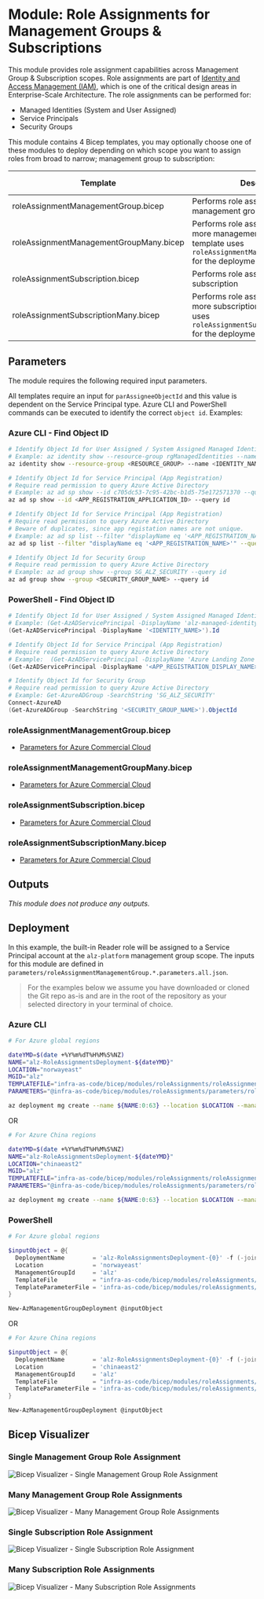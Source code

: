 # Module:  Role Assignments for Management Groups & Subscriptions

This module provides role assignment capabilities across Management Group & Subscription scopes. Role assignments are part of [Identity and Access Management (IAM)](https://docs.microsoft.com/en-us/azure/cloud-adoption-framework/ready/enterprise-scale/identity-and-access-management), which is one of the critical design areas in Enterprise-Scale Architecture. The role assignments can be performed for:

- Managed Identities (System and User Assigned)
- Service Principals
- Security Groups

This module contains 4 Bicep templates, you may optionally choose one of these modules to deploy depending on which scope you want to assign roles from broad to narrow; management group to subscription:

| Template                                | Description                                                                                                                               | Deployment Scope |
| --------------------------------------- | ----------------------------------------------------------------------------------------------------------------------------------------- | ---------------- |
| roleAssignmentManagementGroup.bicep     | Performs role assignment on one management group                                                                                          | Management Group |
| roleAssignmentManagementGroupMany.bicep | Performs role assignment on one or more management groups.  This template uses `roleAssignmentManagementGroup.bicep` for the deployments. | Management Group |
| roleAssignmentSubscription.bicep        | Performs role assignment on one subscription                                                                                              | Subscription     |
| roleAssignmentSubscriptionMany.bicep    | Performs role assignment on one or more subscriptions.  This template uses `roleAssignmentSubscription.bicep` for the deployments.        | Management Group |

## Parameters

The module requires the following required input parameters.

All templates require an input for `parAssigneeObjectId` and this value is dependent on the Service Principal type.  Azure CLI and PowerShell commands can be executed to identify the correct `object id`.  Examples:

### Azure CLI - Find Object ID

```bash
# Identify Object Id for User Assigned / System Assigned Managed Identity
# Example: az identity show --resource-group rgManagedIdentities --name alz-managed-identity  --query 'principalId'
az identity show --resource-group <RESOURCE_GROUP> --name <IDENTITY_NAME> --query 'principalId'

# Identify Object Id for Service Principal (App Registration)
# Require read permission to query Azure Active Directory
# Example: az ad sp show --id c705dc53-7c95-42bc-b1d5-75e172571370 --query id
az ad sp show --id <APP_REGISTRATION_APPLICATION_ID> --query id

# Identify Object Id for Service Principal (App Registration)
# Require read permission to query Azure Active Directory
# Beware of duplicates, since app registation names are not unique.
# Example: az ad sp list --filter "displayName eq '<APP_REGISTRATION_NAME>'" --query '[].{name:appDisplayName, objectId:id}'
az ad sp list --filter "displayName eq '<APP_REGISTRATION_NAME>'" --query '[].{name:appDisplayName, objectId:id}'

# Identify Object Id for Security Group
# Require read permission to query Azure Active Directory
# Example: az ad group show --group SG_ALZ_SECURITY --query id
az ad group show --group <SECURITY_GROUP_NAME> --query id
```

### PowerShell - Find Object ID

```powershell
# Identify Object Id for User Assigned / System Assigned Managed Identity
# Example: (Get-AzADServicePrincipal -DisplayName 'alz-managed-identity').Id
(Get-AzADServicePrincipal -DisplayName '<IDENTITY_NAME>').Id

# Identify Object Id for Service Principal (App Registration)
# Require read permission to query Azure Active Directory
# Example:  (Get-AzADServicePrincipal -DisplayName 'Azure Landing Zone SPN').Id
(Get-AzADServicePrincipal -DisplayName '<APP_REGISTRATION_DISPLAY_NAME>').Id

# Identify Object Id for Security Group
# Require read permission to query Azure Active Directory
# Example: Get-AzureADGroup -SearchString 'SG_ALZ_SECURITY'
Connect-AzureAD
(Get-AzureADGroup -SearchString '<SECURITY_GROUP_NAME>').ObjectId
```

### roleAssignmentManagementGroup.bicep

- [Parameters for Azure Commercial Cloud](generateddocs/roleAssignmentManagementGroup.bicep.md)

### roleAssignmentManagementGroupMany.bicep

- [Parameters for Azure Commercial Cloud](generateddocs/roleAssignmentManagementGroupMany.bicep.md)

### roleAssignmentSubscription.bicep

- [Parameters for Azure Commercial Cloud](generateddocs/roleAssignmentSubscription.bicep.md)

### roleAssignmentSubscriptionMany.bicep

- [Parameters for Azure Commercial Cloud](generateddocs/roleAssignmentSubscriptionMany.bicep.md)

## Outputs

*This module does not produce any outputs.*

## Deployment

In this example, the built-in Reader role will be assigned to a Service Principal account at the `alz-platform` management group scope.  The inputs for this module are defined in `parameters/roleAssignmentManagementGroup.*.parameters.all.json`.

> For the examples below we assume you have downloaded or cloned the Git repo as-is and are in the root of the repository as your selected directory in your terminal of choice.

### Azure CLI

```bash
# For Azure global regions

dateYMD=$(date +%Y%m%dT%H%M%S%NZ)
NAME="alz-RoleAssignmentsDeployment-${dateYMD}"
LOCATION="norwayeast"
MGID="alz"
TEMPLATEFILE="infra-as-code/bicep/modules/roleAssignments/roleAssignmentManagementGroup.bicep"
PARAMETERS="@infra-as-code/bicep/modules/roleAssignments/parameters/roleAssignmentManagementGroup.servicePrincipal.parameters.all.json"

az deployment mg create --name ${NAME:0:63} --location $LOCATION --management-group-id $MGID --template-file $TEMPLATEFILE --parameters $PARAMETERS
```
OR
```bash
# For Azure China regions

dateYMD=$(date +%Y%m%dT%H%M%S%NZ)
NAME="alz-RoleAssignmentsDeployment-${dateYMD}"
LOCATION="chinaeast2"
MGID="alz"
TEMPLATEFILE="infra-as-code/bicep/modules/roleAssignments/roleAssignmentManagementGroup.bicep"
PARAMETERS="@infra-as-code/bicep/modules/roleAssignments/parameters/roleAssignmentManagementGroup.servicePrincipal.parameters.all.json"

az deployment mg create --name ${NAME:0:63} --location $LOCATION --management-group-id $MGID --template-file $TEMPLATEFILE --parameters $PARAMETERS
```

### PowerShell

```powershell
# For Azure global regions

$inputObject = @{
  DeploymentName        = 'alz-RoleAssignmentsDeployment-{0}' -f (-join (Get-Date -Format 'yyyyMMddTHHMMssffffZ')[0..63])
  Location              = 'norwayeast'
  ManagementGroupId     = 'alz'
  TemplateFile          = "infra-as-code/bicep/modules/roleAssignments/roleAssignmentManagementGroup.bicep"
  TemplateParameterFile = 'infra-as-code/bicep/modules/roleAssignments/parameters/roleAssignmentManagementGroup.servicePrincipal.parameters.all.json'
}

New-AzManagementGroupDeployment @inputObject
```
OR
```powershell
# For Azure China regions

$inputObject = @{
  DeploymentName        = 'alz-RoleAssignmentsDeployment-{0}' -f (-join (Get-Date -Format 'yyyyMMddTHHMMssffffZ')[0..63])
  Location              = 'chinaeast2'
  ManagementGroupId     = 'alz'
  TemplateFile          = "infra-as-code/bicep/modules/roleAssignments/roleAssignmentManagementGroup.bicep"
  TemplateParameterFile = 'infra-as-code/bicep/modules/roleAssignments/parameters/roleAssignmentManagementGroup.servicePrincipal.parameters.all.json'
}

New-AzManagementGroupDeployment @inputObject
```

## Bicep Visualizer

### Single Management Group Role Assignment

![Bicep Visualizer - Single Management Group Role Assignment](media/bicepVisualizerMg.png "Bicep Visualizer - Single Management Group Role Assignment")

### Many Management Group Role Assignments

![Bicep Visualizer - Many Management Group Role Assignments](media/bicepVisualizerMgMany.png "Bicep Visualizer - Many Management Group Role Assignments")

### Single Subscription Role Assignment

![Bicep Visualizer - Single Subscription Role Assignment](media/bicepVisualizerSub.png "Bicep Visualizer - Single Subscription Role Assignment")

### Many Subscription Role Assignments

![Bicep Visualizer - Many Subscription Role Assignments](media/bicepVisualizerSubMany.png "Bicep Visualizer - Many Subscription Role Assignments")
